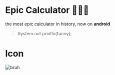 # **Epic Calculator 💯😱😱**
the most epic calculator in history, now on **android**
> System.out.println(funny);
# Icon
![bruh](https://i.ibb.co/L1nzDVb/BESTICONEVER.png)

